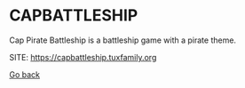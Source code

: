 # CAPBATTLESHIP

 Cap Pirate Battleship is a battleship game with a pirate theme.
 
 SITE: https://capbattleship.tuxfamily.org

 [Go back](https://portable-linux-apps.github.io/apps.html)
